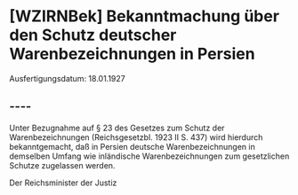 # [WZIRNBek] Bekanntmachung über den Schutz deutscher Warenbezeichnungen in Persien

Ausfertigungsdatum: 18.01.1927

 

## ----

Unter Bezugnahme auf § 23 des Gesetzes zum Schutz der Warenbezeichnungen (Reichsgesetzbl. 1923 II S. 437) wird hierdurch bekanntgemacht, daß in Persien deutsche Warenbezeichnungen in demselben Umfang wie inländische Warenbezeichnungen zum gesetzlichen Schutze zugelassen werden.  
  
Der Reichsminister der Justiz

